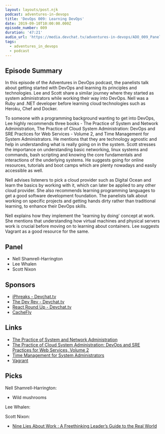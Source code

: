 ```yaml
---
layout: layouts/post.njk
podcast: adventures-in-devops
title: 'DevOps 009: Learning DevOps'
date: 2019-09-10T10:00:00.000Z
episode_number: 009
duration: '47:21'
audio_url: 'https://media.devchat.tv/adventures-in-devops/ADO_009_Panel.mp3'
tags:
  - adventures_in_devops
  - podcast
---
```

## Episode Summary

In this episode of the Adventures in DevOps podcast, the panelists talk about getting started with DevOps and learning its principles and technologies. Lee and Scott share a similar journey where they started as system administrators while working their way into DevOps. Nell was a Ruby and .NET developer before learning cloud technologies such as Heroku, Chef and Docker.

To someone with a programming background wanting to get into DevOps, Lee highly recommends three books - The Practice of System and Network Administration, The Practice of Cloud System Administration: DevOps and SRE Practices for Web Services - Volume 2, and Time Management for System Administrators. He mentions that they are technology agnostic and help in understanding what is really going on in the system. Scott stresses the importance on understanding basic networking, linux systems and commands, bash scripting and knowing the core fundamentals and interactions of the underlying systems. He suggests going for online resources, tutorials and boot camps which are plenty nowadays and easily accessible as well.

Nell advises listeners to pick a cloud provider such as Digital Ocean and learn the basics by working with it, which can later be applied to any other cloud provider. She also recommends learning programming languages to get a good software development foundation. The panelists talk about working on specific projects and getting hands dirty rather than traditional learning, to enhance their DevOps skills. 

Nell explains how they implement the 'learning by doing' concept at work. She mentions that understanding how virtual machines and physical servers work is crucial before moving on to learning about containers. Lee suggests Vagrant as a good resource for the same.



## Panel

* Nell Shamrell-Harrington
* Lee Whalen
* Scott Nixon

## Sponsors

* [iPhreaks - Devchat.tv](https://devchat.tv/iphreaks/)
* [The Dev Rev - Devchat.tv](https://devchat.tv/dev-rev/)
* [React Round Up - Devchat.tv](https://devchat.tv/react-round-up/)
* [CacheFly](https://www.cachefly.com/)

## Links

* [The Practice of System and Network Administration](https://www.amazon.com/Practice-System-Network-Administration-Second/dp/0321492668)
* [The Practice of Cloud System Administration: DevOps and SRE Practices for Web Services, Volume 2](https://www.amazon.com/Practice-Cloud-System-Administration-Practices/dp/032194318X)
* [Time Management for System Administrators](https://www.amazon.com/Time-Management-System-Administrators-Working/dp/0596007833)
* [Vagrant](https://www.vagrantup.com/)

## Picks

Nell Shamrell-Harrington:

* Wild mushrooms

Lee Whalen:

Scott Nixon:

* [Nine Lies About Work : A Freethinking Leader’s Guide to the Real World](https://www.amazon.com/Nine-Lies-about-Work-Freethinking-ebook/dp/B07C3ZT28C)

